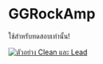 # GGRockAmp
ใช้สำหรับทดสอบเท่านั้น!


[![ตัวอย่าง Clean และ Lead](https://i9.ytimg.com/vi/mSO9hOZxL0I/mq3.jpg?sqp=CKC4nv0F&rs=AOn4CLCzmcec-7Fh8WGad6ACWzaxLq9g1A)](https://youtu.be/mSO9hOZxL0I  "ตัวอย่าง Clean และ Lead")